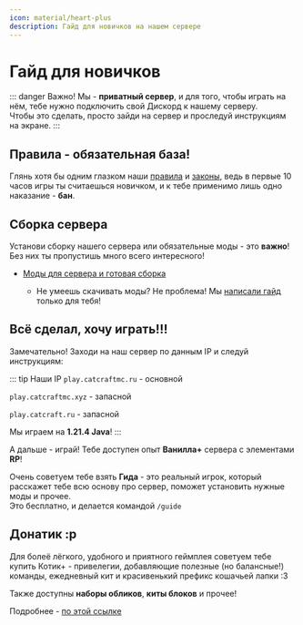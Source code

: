 ```yaml
---
icon: material/heart-plus
description: Гайд для новичков на нашем сервере
---
```


# Гайд для новичков

::: danger Важно!
Мы - **приватный сервер**, и для того, чтобы играть на нём, тебе нужно подключить свой Дискорд к нашему серверу.  
Чтобы это сделать, просто зайди на сервер и проследуй инструкциям на экране.
:::

## Правила - обязательная база!

Глянь хотя бы одним глазком наши [правила](./rules/rules.md) и [законы](./rules/laws.md), ведь в первые 10 часов игры ты считаешься новичком, и к тебе применимо лишь одно наказание - **бан**.

## Сборка сервера
Установи сборку нашего сервера или обязательные моды - это <span class="red">**важно**</span>! Без них ты пропустишь много всего интересного!

- [Моды для сервера и готовая сборка](./mods.md)

    - Не умеешь скачивать моды? Не проблема! Мы [написали гайд](../guides/tech/mod_download.md) только для тебя!

## Всё сделал, хочу играть!!!

Замечательно! Заходи на наш сервер по данным IP и следуй инструкциям:

::: tip Наши IP
`play.catcraftmc.ru` - основной

`play.catcraftmc.xyz` - запасной

`play.catcraft.ru` - запасной

Мы играем на **1.21.4 Java**!
:::

А дальше - играй! Тебе доступен опыт **Ванилла+** сервера с элементами **RP**!

Очень советуем тебе взять **Гида** - это реальный игрок, который расскажет тебе всю основу про сервер, поможет установить нужные моды и прочее.  
Это бесплатно, и делается командой `/guide`

## Донатик :р

Для болеё лёгкого, удобного и приятного геймплея советуем тебе купить <span class="neon">Котик+</span> - привелегии, добавляющие полезные (но балансные!) команды, ежедневный кит и красивенький префикс кошачьей лапки :3

Также доступны **наборы обликов**, **киты блоков** и прочее!

Подробнее - [по этой ссылке](./donate.md)